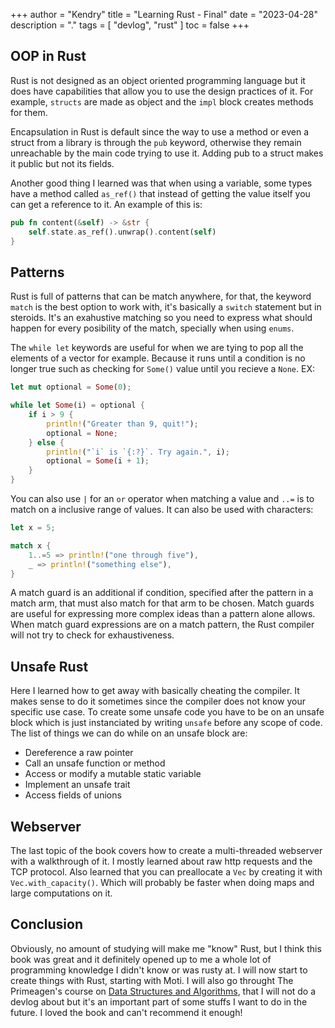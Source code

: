 +++
author = "Kendry"
title = "Learning Rust - Final"
date = "2023-04-28"
description = "."
tags = [
    "devlog", "rust"
]
toc = false
+++

## OOP in Rust

Rust is not designed as an object oriented programming language
but it does have capabilities that allow you to use the design
practices of it. For example, `structs` are made as object and
the `impl` block creates methods for them.

Encapsulation in Rust is default since the way to use a method
or even a struct from a library is through the `pub` keyword, otherwise
they remain unreachable by the main code trying to use it. Adding pub
to a struct makes it public but not its fields.

Another good thing I learned was that when using a variable, some types
have a method called `as_ref()` that instead of getting the value itself
you can get a reference to it. An example of this is:

```rust
pub fn content(&self) -> &str {
    self.state.as_ref().unwrap().content(self)
}
```

## Patterns

Rust is full of patterns that can be match anywhere, for that, the keyword
`match` is the best option to work with, it's basically a `switch` statement
but in steroids. It's an exahustive matching so you need to express what should
happen for every posibility of the match, specially when using `enums`.

The `while let` keywords are useful for when we are tying to pop all the
elements of a vector for example. Because it runs until a condition is no
longer true such as checking for `Some()` value until you recieve a `None`. EX:

```rust
let mut optional = Some(0);

while let Some(i) = optional {
    if i > 9 {
        println!("Greater than 9, quit!");
        optional = None;
    } else {
        println!("`i` is `{:?}`. Try again.", i);
        optional = Some(i + 1);
    }
}
```

You can also use `|` for an `or` operator when matching a value and `..=` is to
match on a inclusive range of values. It can also be used with characters:

```rust
let x = 5;

match x {
    1..=5 => println!("one through five"),
    _ => println!("something else"),
}
```

A match guard is an additional if condition, specified after the pattern in
a match arm, that must also match for that arm to be chosen. Match guards are
useful for expressing more complex ideas than a pattern alone allows. When
match guard expressions are on a match pattern, the Rust compiler will not
try to check for exhaustiveness.

## Unsafe Rust

Here I learned how to get away with basically cheating the compiler. It makes
sense to do it sometimes since the compiler does not know your specific use case.
To create some unsafe code you have to be on an unsafe block which is just instanciated
by writing `unsafe` before any scope of code. The list of things we can do while on an
unsafe block are:

- Dereference a raw pointer
- Call an unsafe function or method
- Access or modify a mutable static variable
- Implement an unsafe trait
- Access fields of unions

## Webserver

The last topic of the book covers how to create a multi-threaded webserver with
a walkthrough of it. I mostly learned about raw http requests and the TCP protocol.
Also learned that you can preallocate a `Vec` by creating it with `Vec.with_capacity()`.
Which will probably be faster when doing maps and large computations on it.

## Conclusion

Obviously, no amount of studying will make me "know" Rust, but I think this book was
great and it definitely opened up to me a whole lot of programming knowledge I didn't
know or was rusty at. I will now start to create things with Rust, starting with Moti.
I will also go throught The Primeagen's course on [Data Structures and Algorithms](https://frontendmasters.com/courses/algorithms/), that I will not do a devlog about but it's an important part
of some stuffs I want to do in the future. I loved the book and can't recommend it
enough!
